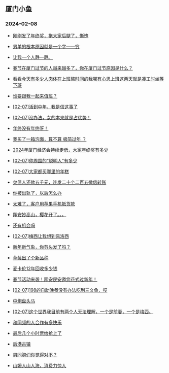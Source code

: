## 厦门小鱼 
### 2024-02-08

+ [刚刚发了年终奖，拖大家后腿了，惭愧](http://bbs.xmfish.com/read-htm-tid-18144973.html)

+ [男单的根本原因就是一个字——穷](http://bbs.xmfish.com/read-htm-tid-18144904.html)

+ [让我一个人静一静。](http://bbs.xmfish.com/read-htm-tid-18144908.html)

+ [春节在厦门过节的人越来越多了，你在厦门过节原因是什么？](http://bbs.xmfish.com/read-htm-tid-18144944.html)

+ [看看今天有多少人肉体在上班熬时间的我哪有心思上班这两天就是凑工时坐等下班](http://bbs.xmfish.com/read-htm-tid-18144922.html)

+ [谁要跟我一起来值班？](http://bbs.xmfish.com/read-htm-tid-18144934.html)

+ [[02-07]活到中年，我是信这事了](http://bbs.xmfish.com/read-htm-tid-18144966.html)

+ [[02-07]没办法，女的本来就是占优势！](http://bbs.xmfish.com/read-htm-tid-18144996.html)

+ [年终没有年终呀！](http://bbs.xmfish.com/read-htm-tid-18144927.html)

+ [我买了一箱泡面，算不算 极简过年 ？](http://bbs.xmfish.com/read-htm-tid-18144980.html)

+ [2024年厦门经济会持续走低，大家年终奖有多少](http://bbs.xmfish.com/read-htm-tid-18144943.html)

+ [[02-07]你周围的“聪明人”有多少](http://bbs.xmfish.com/read-htm-tid-18144995.html)

+ [[02-07]大家都买哪里的年糕](http://bbs.xmfish.com/read-htm-tid-18144975.html)

+ [欠债人还款五千元，连发二十个二百五微信转账](http://bbs.xmfish.com/read-htm-tid-18144958.html)

+ [你被出轨了，以后怎么办](http://bbs.xmfish.com/read-htm-tid-18144972.html)

+ [太难了，客户用苹果手机抵货款](http://bbs.xmfish.com/read-htm-tid-18144963.html)

+ [翔安妙高山，樱花开了。。。](http://bbs.xmfish.com/read-htm-tid-18145031.html)

+ [还有机会吗](http://bbs.xmfish.com/read-htm-tid-18144997.html)

+ [[02-07]梅西让我想到佩洛西](http://bbs.xmfish.com/read-htm-tid-18145080.html)

+ [新年新气象，你剪头发了吗？](http://bbs.xmfish.com/read-htm-tid-18145034.html)

+ [草莓出了个新品种](http://bbs.xmfish.com/read-htm-tid-18144983.html)

+ [麦卡伦12年回收多少钱](http://bbs.xmfish.com/read-htm-tid-18145042.html)

+ [春节活动来袭！翔安民安邀您花式过新年！](http://bbs.xmfish.com/read-htm-tid-18145004.html)

+ [[02-07]198的自助晚餐没有办法吃到三文鱼，哎](http://bbs.xmfish.com/read-htm-tid-18145064.html)

+ [中炮盘头马](http://bbs.xmfish.com/read-htm-tid-18145059.html)

+ [[02-07]这个世界我目前有两个人无法理解，一个是前妻，一个是梅西。](http://bbs.xmfish.com/read-htm-tid-18145001.html)

+ [和同频的人合作有多快乐](http://bbs.xmfish.com/read-htm-tid-18145018.html)

+ [最后几个小时票给抢上了](http://bbs.xmfish.com/read-htm-tid-18145071.html)

+ [后港古镇](http://bbs.xmfish.com/read-htm-tid-18145072.html)

+ [男同胞们你觉得对不？](http://bbs.xmfish.com/read-htm-tid-18145038.html)

+ [山姆人山人海，消费力惊人](http://bbs.xmfish.com/read-htm-tid-18145118.html)

